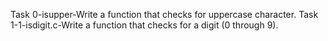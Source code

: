 Task 0-isupper-Write a function that checks for uppercase character.
Task 1-1-isdigit.c-Write a function that checks for a digit (0 through 9).

